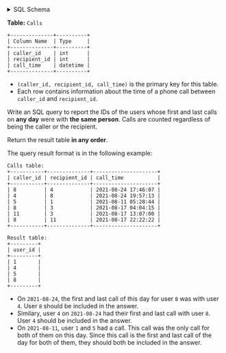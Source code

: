 <details>
<summary> SQL Schema</summary>

```sql
DROP TABLE IF EXISTS Calls;

CREATE TABLE IF NOT EXISTS
  Calls (caller_id int, recipient_id int, call_time datetime);

INSERT INTO
  Calls (caller_id, recipient_id, call_time)
VALUES
  ('8', '4', '2021-08-24 17:46:07'),
  ('4', '8', '2021-08-24 19:57:13'),
  ('5', '1', '2021-08-11 05:28:44'),
  ('8', '3', '2021-08-17 04:04:15'),
  ('11', '3', '2021-08-17 13:07:00'),
  ('8', '11', '2021-08-17 22:22:22');
```

</details>

**Table:** `Calls`

```
+--------------+----------+
| Column Name  | Type     |
+--------------+----------+
| caller_id    | int      |
| recipient_id | int      |
| call_time    | datetime |
+--------------+----------+
```

- `(caller_id, recipient_id, call_time)` is the primary key for this table.
- Each row contains information about the time of a phone call between `caller_id` and `recipient_id`.

Write an SQL query to report the IDs of the users whose first and last calls on **any day** were with **the same person**. Calls are counted regardless of being the caller or the recipient.

Return the result table **in any order**.

The query result format is in the following example:

```
Calls table:
+-----------+--------------+---------------------+
| caller_id | recipient_id | call_time           |
+-----------+--------------+---------------------+
| 8         | 4            | 2021-08-24 17:46:07 |
| 4         | 8            | 2021-08-24 19:57:13 |
| 5         | 1            | 2021-08-11 05:28:44 |
| 8         | 3            | 2021-08-17 04:04:15 |
| 11        | 3            | 2021-08-17 13:07:00 |
| 8         | 11           | 2021-08-17 22:22:22 |
+-----------+--------------+---------------------+

Result table:
+---------+
| user_id |
+---------+
| 1       |
| 4       |
| 5       |
| 8       |
+---------+
```

- On `2021-08-24`, the first and last call of this day for user `8` was with user `4`. User `8` should be included in the answer.
- Similary, user `4` on `2021-08-24` had their first and last call with user `8`. User `4` should be included in the answer.
- On `2021-08-11`, user `1` and `5` had a call. This call was the only call for both of them on this day. Since this call is the first and last call of the day for both of them, they should both be included in the answer.
